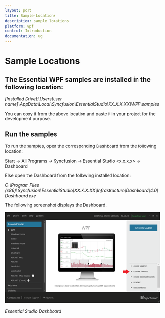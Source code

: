 ```yaml
---
layout: post
title: Sample-Locations
description: sample locations
platform: wpf
control: Introduction
documentation: ug
---
```


# Sample Locations

## The Essential WPF samples are installed in the following location:

_[Installed Drive]:\Users\[user name]\AppData\Local\Syncfusion\EssentialStudio\XX.X.X.XX\WPF\samples_

You can copy it from the above location and paste it in your project for the development purpose.

## Run the samples

To run the samples, open the corresponding Dashboard from the following location:

Start -> All Programs -> Syncfusion -> Essential Studio <x.x.x.x> -> Dashboard

Else open the Dashboard from the following installed location:

_C:\Program Files (x86)\Syncfusion\EssentialStudio\XX.X.X.XX\Infrastructure\Dashboard\4.0\Dashboard.exe_

The following screenshot displays the Dashboard.

![](Sample-Locations_images/Sample-Locations_img1.png)


_Essential Studio Dashboard_
